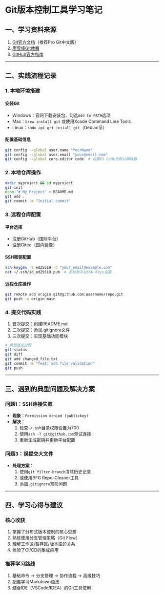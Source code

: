 # Git版本控制工具学习笔记

## 一、学习资料来源
1. [Git官方文档](https://git-scm.com/book/zh/v2)（推荐Pro Git中文版）
2. [廖雪峰Git教程](https://www.liaoxuefeng.com/wiki/896043488029600)
3. [GitHub官方指南](https://docs.github.com/zh)


---

## 二、实践流程记录

### 1. 本地环境搭建
#### 安装Git
- Windows：官网下载安装包，勾选`Add to PATH`选项
- Mac：`brew install git` 或使用Xcode Command Line Tools
- Linux：`sudo apt-get install git`（Debian系）

#### 配置基础信息
```bash
git config --global user.name "YourName"
git config --global user.email "your@email.com"
git config --global core.editor code  # 设置VS Code为默认编辑器
```

### 2. 本地仓库操作
```bash
mkdir myproject && cd myproject
git init
echo "# My Project" > README.md
git add .
git commit -m "Initial commit"
```

### 3. 远程仓库配置
#### 平台选择
- 注册GitHub（国际平台）
- 注册Gitee（国内镜像）

#### SSH密钥配置
```bash
ssh-keygen -t ed25519 -C "your_email@example.com"
cat ~/.ssh/id_ed25519.pub  # 复制到平台SSH Keys设置
```

#### 远程仓库操作
```bash
git remote add origin git@github.com:username/repo.git
git push -u origin main
```

### 4. 提交代码实践
1. 首次提交：创建README.md
2. 二次提交：添加.gitignore文件
3. 三次提交：实现基础功能模块
```bash
# 典型提交过程
git status
git diff
git add changed_file.txt
git commit -m "feat: add file validation"
git push
```

---

## 三、遇到的典型问题及解决方案

### 问题1：SSH连接失败
- **现象**：`Permission denied (publickey)`
- **解决**：
  1. 检查`~/.ssh`目录权限设置为700
  2. 使用`ssh -T git@github.com`测试连接
  3. 重新生成密钥并更新平台配置


### 问题3：误提交大文件
- **处理方案**：
  1. 使用`git filter-branch`清除历史记录
  2. 或使用BFG Repo-Cleaner工具
  3. 添加`.gitignore`预防问题

---

## 四、学习心得与建议

### 核心收获
1. 掌握了分布式版本控制的核心思想
2. 熟练使用分支管理策略（Git Flow）
3. 理解工作区/暂存区/版本库的关系
4. 体验了CI/CD的集成应用

### 推荐学习路线
1. 基础命令 → 分支管理 → 协作流程 → 高级技巧
2. 配套学习Markdown语法
3. 结合IDE（VSCode/IDEA）的Git工具使用

